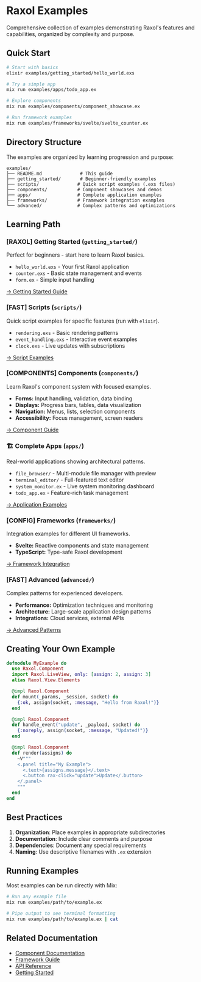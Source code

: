 # Raxol Examples

Comprehensive collection of examples demonstrating Raxol's features and capabilities, organized by complexity and purpose.

## Quick Start

```bash
# Start with basics
elixir examples/getting_started/hello_world.exs

# Try a simple app
mix run examples/apps/todo_app.ex

# Explore components
mix run examples/components/component_showcase.ex

# Run framework examples  
mix run examples/frameworks/svelte/svelte_counter.ex
```

## Directory Structure

The examples are organized by learning progression and purpose:

```
examples/
├── README.md              # This guide
├── getting_started/       # Beginner-friendly examples  
├── scripts/              # Quick script examples (.exs files)
├── components/           # Component showcases and demos
├── apps/                 # Complete application examples
├── frameworks/           # Framework integration examples  
└── advanced/             # Complex patterns and optimizations
```

## Learning Path

### [RAXOL] Getting Started (`getting_started/`)
Perfect for beginners - start here to learn Raxol basics.
- `hello_world.exs` - Your first Raxol application
- `counter.exs` - Basic state management and events  
- `form.ex` - Simple input handling

[→ Getting Started Guide](getting_started/README.md)

### [FAST] Scripts (`scripts/`)
Quick script examples for specific features (run with `elixir`).
- `rendering.exs` - Basic rendering patterns
- `event_handling.exs` - Interactive event examples
- `clock.exs` - Live updates with subscriptions

[→ Script Examples](scripts/README.md)

### [COMPONENTS] Components (`components/`)
Learn Raxol's component system with focused examples.
- **Forms:** Input handling, validation, data binding
- **Displays:** Progress bars, tables, data visualization  
- **Navigation:** Menus, lists, selection components
- **Accessibility:** Focus management, screen readers

[→ Component Guide](components/README.md)

### 🏗️ Complete Apps (`apps/`)
Real-world applications showing architectural patterns.
- `file_browser/` - Multi-module file manager with preview
- `terminal_editor/` - Full-featured text editor
- `system_monitor.ex` - Live system monitoring dashboard
- `todo_app.ex` - Feature-rich task management

[→ Application Examples](apps/README.md)

### [CONFIG] Frameworks (`frameworks/`)
Integration examples for different UI frameworks.
- **Svelte:** Reactive components and state management
- **TypeScript:** Type-safe Raxol development

[→ Framework Integration](frameworks/README.md)

### [FAST] Advanced (`advanced/`)
Complex patterns for experienced developers.
- **Performance:** Optimization techniques and monitoring
- **Architecture:** Large-scale application design patterns
- **Integrations:** Cloud services, external APIs

[→ Advanced Patterns](advanced/README.md)

## Creating Your Own Example

```elixir
defmodule MyExample do
  use Raxol.Component
  import Raxol.LiveView, only: [assign: 2, assign: 3]
  alias Raxol.View.Elements

  @impl Raxol.Component
  def mount(_params, _session, socket) do
    {:ok, assign(socket, :message, "Hello from Raxol!")}
  end

  @impl Raxol.Component
  def handle_event("update", _payload, socket) do
    {:noreply, assign(socket, :message, "Updated!")}
  end

  @impl Raxol.Component
  def render(assigns) do
    ~V"""
    <.panel title="My Example">
      <.text>{assigns.message}</.text>
      <.button rax-click="update">Update</.button>
    </.panel>
    """
  end
end
```

## Best Practices

1. **Organization**: Place examples in appropriate subdirectories
2. **Documentation**: Include clear comments and purpose
3. **Dependencies**: Document any special requirements
4. **Naming**: Use descriptive filenames with `.ex` extension

## Running Examples

Most examples can be run directly with Mix:

```bash
# Run any example file
mix run examples/path/to/example.ex

# Pipe output to see terminal formatting
mix run examples/path/to/example.ex | cat
```

## Related Documentation

- [Component Documentation](../docs/guides/components.md)
- [Framework Guide](../docs/guides/multi-framework.md)
- [API Reference](https://hexdocs.pm/raxol)
- [Getting Started](../README.md#quick-start)